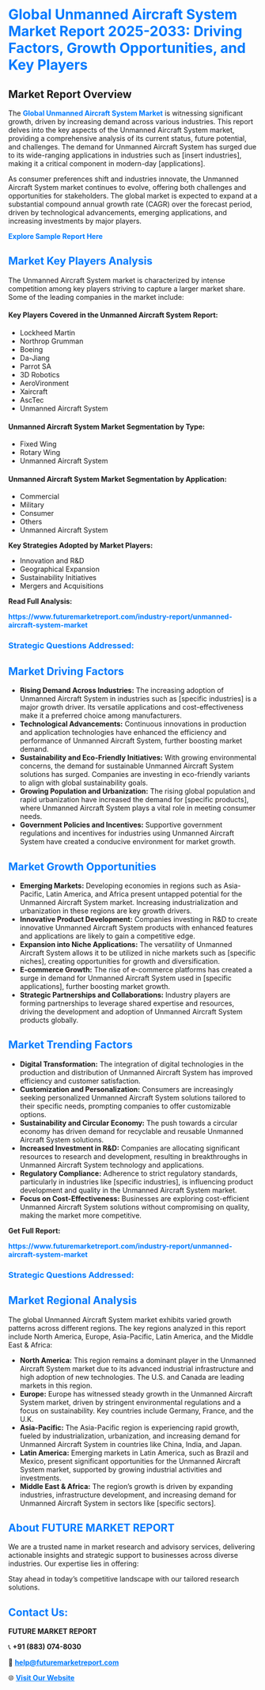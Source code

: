 <h1 style="color: #007BFF;">Global Unmanned Aircraft System Market Report 2025-2033: Driving Factors, Growth Opportunities, and Key Players</h1>

<section id="overview">
<h2>Market Report Overview</h2>
<p>The <a href="https://www.futuremarketreport.com/industry-report/unmanned-aircraft-system-market" style="color: #007BFF; text-decoration: none;"><strong>Global Unmanned Aircraft System Market</strong></a> is witnessing significant growth, driven by increasing demand across various industries. This report delves into the key aspects of the Unmanned Aircraft System market, providing a comprehensive analysis of its current status, future potential, and challenges. The demand for Unmanned Aircraft System has surged due to its wide-ranging applications in industries such as [insert industries], making it a critical component in modern-day [applications].</p>
<p>As consumer preferences shift and industries innovate, the Unmanned Aircraft System market continues to evolve, offering both challenges and opportunities for stakeholders. The global market is expected to expand at a substantial compound annual growth rate (CAGR) over the forecast period, driven by technological advancements, emerging applications, and increasing investments by major players.</p>
</section>

<section id="overview">
<p><a href="https://www.futuremarketreport.com/request-sample/reportId=97396" style="color: #007BFF; text-decoration: none;"><strong>Explore Sample Report Here</strong></a></p>
</section>

<section id="key-players">
<h2 style="color: #007BFF;">Market Key Players Analysis</h2>
<p>The Unmanned Aircraft System market is characterized by intense competition among key players striving to capture a larger market share. Some of the leading companies in the market include:</p>
<h4>Key Players Covered in the Unmanned Aircraft System Report:</h4>
<ul><li>Lockheed Martin</li><li>Northrop Grumman</li><li>Boeing</li><li>Da-Jiang</li><li>Parrot SA</li><li>3D Robotics</li><li>AeroVironment</li><li>Xaircraft</li><li>AscTec</li><li>Unmanned Aircraft System</li></ul>
<h4>Unmanned Aircraft System Market Segmentation by Type:</h4>
<ul><li>Fixed Wing</li><li>Rotary Wing</li><li>Unmanned Aircraft System</li></ul>

<h4>Unmanned Aircraft System Market Segmentation by Application:</h4>
<ul><li>Commercial</li><li>Military</li><li>Consumer</li><li>Others</li><li>Unmanned Aircraft System</li></ul>
<p><strong>Key Strategies Adopted by Market Players:</strong></p>
<ul>
<li>Innovation and R&D</li>
<li>Geographical Expansion</li>
<li>Sustainability Initiatives</li>
<li>Mergers and Acquisitions</li>
</ul>
</section>

<section>
<p><strong>Read Full Analysis: </strong></p><a href="https://www.futuremarketreport.com/industry-report/unmanned-aircraft-system-market" style="color: #007BFF; text-decoration: none;"><strong>https://www.futuremarketreport.com/industry-report/unmanned-aircraft-system-market</strong></a>
<h3 style="color: #007BFF;">Strategic Questions Addressed:</h3>
</section>

<section id="driving-factors">
<h2 style="color: #007BFF;">Market Driving Factors</h2>
<ul>
<li><strong>Rising Demand Across Industries:</strong> The increasing adoption of Unmanned Aircraft System in industries such as [specific industries] is a major growth driver. Its versatile applications and cost-effectiveness make it a preferred choice among manufacturers.</li>
<li><strong>Technological Advancements:</strong> Continuous innovations in production and application technologies have enhanced the efficiency and performance of Unmanned Aircraft System, further boosting market demand.</li>
<li><strong>Sustainability and Eco-Friendly Initiatives:</strong> With growing environmental concerns, the demand for sustainable Unmanned Aircraft System solutions has surged. Companies are investing in eco-friendly variants to align with global sustainability goals.</li>
<li><strong>Growing Population and Urbanization:</strong> The rising global population and rapid urbanization have increased the demand for [specific products], where Unmanned Aircraft System plays a vital role in meeting consumer needs.</li>
<li><strong>Government Policies and Incentives:</strong> Supportive government regulations and incentives for industries using Unmanned Aircraft System have created a conducive environment for market growth.</li>
</ul>
</section>

<section id="growth-opportunities">
<h2 style="color: #007BFF;">Market Growth Opportunities</h2>
<ul>
<li><strong>Emerging Markets:</strong> Developing economies in regions such as Asia-Pacific, Latin America, and Africa present untapped potential for the Unmanned Aircraft System market. Increasing industrialization and urbanization in these regions are key growth drivers.</li>
<li><strong>Innovative Product Development:</strong> Companies investing in R&D to create innovative Unmanned Aircraft System products with enhanced features and applications are likely to gain a competitive edge.</li>
<li><strong>Expansion into Niche Applications:</strong> The versatility of Unmanned Aircraft System allows it to be utilized in niche markets such as [specific niches], creating opportunities for growth and diversification.</li>
<li><strong>E-commerce Growth:</strong> The rise of e-commerce platforms has created a surge in demand for Unmanned Aircraft System used in [specific applications], further boosting market growth.</li>
<li><strong>Strategic Partnerships and Collaborations:</strong> Industry players are forming partnerships to leverage shared expertise and resources, driving the development and adoption of Unmanned Aircraft System products globally.</li>
</ul>
</section>

<section id="trending-factors">
<h2 style="color: #007BFF;">Market Trending Factors</h2>
<ul>
<li><strong>Digital Transformation:</strong> The integration of digital technologies in the production and distribution of Unmanned Aircraft System has improved efficiency and customer satisfaction.</li>
<li><strong>Customization and Personalization:</strong> Consumers are increasingly seeking personalized Unmanned Aircraft System solutions tailored to their specific needs, prompting companies to offer customizable options.</li>
<li><strong>Sustainability and Circular Economy:</strong> The push towards a circular economy has driven demand for recyclable and reusable Unmanned Aircraft System solutions.</li>
<li><strong>Increased Investment in R&D:</strong> Companies are allocating significant resources to research and development, resulting in breakthroughs in Unmanned Aircraft System technology and applications.</li>
<li><strong>Regulatory Compliance:</strong> Adherence to strict regulatory standards, particularly in industries like [specific industries], is influencing product development and quality in the Unmanned Aircraft System market.</li>
<li><strong>Focus on Cost-Effectiveness:</strong> Businesses are exploring cost-efficient Unmanned Aircraft System solutions without compromising on quality, making the market more competitive.</li>
</ul>
</section>

<section>
<p><strong>Get Full Report: </strong></p><a href="https://www.futuremarketreport.com/industry-report/unmanned-aircraft-system-market" style="color: #007BFF; text-decoration: none;"><strong>https://www.futuremarketreport.com/industry-report/unmanned-aircraft-system-market</strong></a>
<h3 style="color: #007BFF;">Strategic Questions Addressed:</h3>
</section>


<section id="regional-analysis">
<h2 style="color: #007BFF;">Market Regional Analysis</h2>
<p>The global Unmanned Aircraft System market exhibits varied growth patterns across different regions. The key regions analyzed in this report include North America, Europe, Asia-Pacific, Latin America, and the Middle East & Africa:</p>
<ul>
<li><strong>North America:</strong> This region remains a dominant player in the Unmanned Aircraft System market due to its advanced industrial infrastructure and high adoption of new technologies. The U.S. and Canada are leading markets in this region.</li>
<li><strong>Europe:</strong> Europe has witnessed steady growth in the Unmanned Aircraft System market, driven by stringent environmental regulations and a focus on sustainability. Key countries include Germany, France, and the U.K.</li>
<li><strong>Asia-Pacific:</strong> The Asia-Pacific region is experiencing rapid growth, fueled by industrialization, urbanization, and increasing demand for Unmanned Aircraft System in countries like China, India, and Japan.</li>
<li><strong>Latin America:</strong> Emerging markets in Latin America, such as Brazil and Mexico, present significant opportunities for the Unmanned Aircraft System market, supported by growing industrial activities and investments.</li>
<li><strong>Middle East & Africa:</strong> The region’s growth is driven by expanding industries, infrastructure development, and increasing demand for Unmanned Aircraft System in sectors like [specific sectors].</li>
</ul>
</section>

<footer>
<h2 style="color: #007BFF;">About FUTURE MARKET REPORT</h2>
<p>We are a trusted name in market research and advisory services, delivering actionable insights and strategic support to businesses across diverse industries. Our expertise lies in offering:</p>

<p>Stay ahead in today’s competitive landscape with our tailored research solutions.</p>

<h2 style="color: #007BFF;">Contact Us:</h2>
<p><strong>FUTURE MARKET REPORT</strong></p>
<p>📞 <strong>+91 (883) 074-8030</strong></p>
<p>📧 <strong><a href="mailto:help@futuremarketreport.com" style="color: #007BFF;">help@futuremarketreport.com</a></strong></p>
<p>🌐 <strong><a href="https://www.futuremarketreport.com/" style="color: #007BFF;">Visit Our Website</a></strong></p>
</footer>